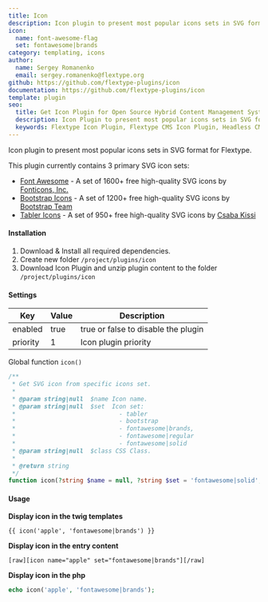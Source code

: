 ```yaml
---
title: Icon
description: Icon plugin to present most popular icons sets in SVG format for Flextype.
icon:
  name: font-awesome-flag
  set: fontawesome|brands
category: templating, icons
author:
  name: Sergey Romanenko
  email: sergey.romanenko@flextype.org
github: https://github.com/flextype-plugins/icon
documentation: https://github.com/flextype-plugins/icon
template: plugin
seo:
  title: Get Icon Plugin for Open Source Hybrid Content Management System
  description: Icon Plugin to present most popular icons sets in SVG format Open Source Hybrid Content Management System
  keywords: Flextype Icon Plugin, Flextype CMS Icon Plugin, Headless CMS Icon Plugin, Download Flat File CMS Icon Plugin, Download Flat File Content Management System Icon Plugin, Download PHP CMS Icon Plugin, Icon Plugin, Plugin, Icon, Content, Management, System, PHP, CMS
---
```


Icon plugin to present most popular icons sets in SVG format for Flextype.

This plugin currently contains 3 primary SVG icon sets:
* [Font Awesome](https://fontawesome.com) -  A set of 1600+ free high-quality SVG icons by [Fonticons, Inc.](https://twitter.com/fontawesome)
* [Bootstrap Icons](https://icons.getbootstrap.com) - A set of 1200+ free high-quality SVG icons by [Bootstrap Team](https://getbootstrap.com/docs/5.0/about/team/)
* [Tabler Icons](https://tablericons.com/) - A set of 950+ free high-quality SVG icons by [Csaba Kissi](https://twitter.com/csaba_kissi)

#### Installation

1. Download & Install all required dependencies.
2. Create new folder `/project/plugins/icon`
3. Download Icon Plugin and unzip plugin content to the folder `/project/plugins/icon`

#### Settings

| Key      | Value | Description                         |
| -------- | ----- | ----------------------------------- |
| enabled  | true  | true or false to disable the plugin |
| priority | 1     | Icon plugin priority                |

Global function `icon()`

```php
/**
 * Get SVG icon from specific icons set.
 *
 * @param string|null  $name Icon name.
 * @param string|null  $set  Icon set:
 *                             - tabler
 *                             - bootstrap
 *                             - fontawesome|brands,
 *                             - fontawesome|regular
 *                             - fontawesome|solid
 * @param string|null  $class CSS Class.
 *
 * @return string
 */
function icon(?string $name = null, ?string $set = 'fontawesome|solid', ?string $class = null): string
```

#### Usage

**Display icon in the twig templates**

```
{{ icon('apple', 'fontawesome|brands') }}
```

**Display icon in the entry content**
```
[raw][icon name="apple" set="fontawesome|brands"][/raw]
```

**Display icon in the php**

```php
echo icon('apple', 'fontawesome|brands');
```
